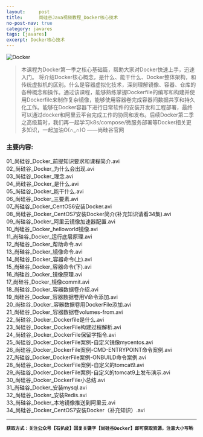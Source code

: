 ```yaml
---
layout:     post
title:      尚硅谷Java视频教程_Docker核心技术
no-post-nav: true
category: javares
tags: [javares]
excerpt: Docker核心技术
---
```


![Docker](https://upload-images.jianshu.io/upload_images/12555954-01c2e532646e0082.png?imageMogr2/auto-orient/strip%7CimageView2/2/w/1240)

> 本课程为Docker第一季之核心基础篇，帮助大家对Docker快速上手，迅速入门。
将介绍Docker核心概念，是什么、能干什么、Docker整体架构，和传统虚拟机的区别。什么是容器虚拟化技术，深刻理解镜像、容器、仓库的各种概念和操作。通过该课程，能够熟练掌握Dockerfile的编写和构建并使用Dockerfile来制作复杂镜像，能够使用容器卷完成容器间数据共享和持久化工作。能够在Docker容器下进行日常软件的安装开发和工程部署，最终可以通过docker和阿里云平台完成工作的协同和发布。后续Docker第二季之高级篇时，我们再一起学习k8s/compose/微服务部署等Docker相关更多知识，一起加油O(∩_∩)O  ——尚硅谷官网

### 主要内容:
01_尚硅谷_Docker_前提知识要求和课程简介.avi <br/>
02_尚硅谷_Docker_为什么会出现.avi <br/>
03_尚硅谷_Docker_理念.avi <br/>
04_尚硅谷_Docker_是什么.avi <br/>
05_尚硅谷_Docker_能干什么.avi <br/>
06_尚硅谷_Docker_三要素.avi <br/>
07_尚硅谷_Docker_CentOS6安装Docker.avi <br/>
08_尚硅谷_Docker_CentOS7安装Docker简介(补充知识请看34集).avi <br/>
09_尚硅谷_Docker_阿里云镜像加速器配置.avi <br/>
10_尚硅谷_Docker_helloworld镜像.avi <br/>
11_尚硅谷_Docker_运行底层原理.avi <br/>
12_尚硅谷_Docker_帮助命令.avi <br/>
13_尚硅谷_Docker_镜像命令.avi <br/>
14_尚硅谷_Docker_容器命令(上).avi <br/>
15_尚硅谷_Docker_容器命令(下).avi <br/>
16_尚硅谷_Docker_镜像原理.avi <br/>
17_尚硅谷_Docker_镜像commit.avi <br/>
18_尚硅谷_Docker_容器数据卷介绍.avi <br/>
19_尚硅谷_Docker_容器数据卷用V命令添加.avi <br/>
20_尚硅谷_Docker_容器数据卷用DockerFile添加.avi <br/>
21_尚硅谷_Docker_容器数据卷volumes-from.avi <br/>
22_尚硅谷_Docker_Dockerfile是什么.avi <br/>
23_尚硅谷_Docker_DockerFile构建过程解析.avi <br/>
24_尚硅谷_Docker_DockerFile保留字指令.avi <br/>
25_尚硅谷_Docker_DockerFile案例-自定义镜像mycentos.avi <br/>
26_尚硅谷_Docker_DockerFile案例-CMD-ENTRYPOINT命令案例.avi <br/>
27_尚硅谷_Docker_DockerFile案例-ONBUILD命令案例.avi <br/>
28_尚硅谷_Docker_DockerFile案例-自定义的tomcat9.avi <br/>
29_尚硅谷_Docker_DockerFile案例-自定义的tomcat9上发布演示.avi <br/>
30_尚硅谷_Docker_DockerFile小总结.avi <br/>
31_尚硅谷_Docker_安装mysql.avi <br/>
32_尚硅谷_Docker_安装Redis.avi <br/>
33_尚硅谷_Docker_本地镜像推送到阿里云.avi <br/>
34_尚硅谷_Docker_CentOS7安装Docker（补充知识）.avi<br/>


---
**`获取方式：关注公众号【石扒皮】回复关键字【尚硅谷Docker】即可获取资源，注意大小写哟`**
